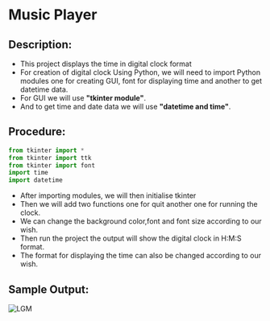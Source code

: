 
# Music Player

## Description:

- This project displays the time in digital clock format
- For creation of digital clock Using Python, we will need to import Python modules one for creating GUI, font for displaying time and another to get datetime data.
- For GUI we will use **"tkinter module"**.
- And to get time and date data we will use **"datetime and time"**.

## Procedure: 
```python
from tkinter import *
from tkinter import ttk
from tkinter import font
import time
import datetime
```
- After importing modules, we will then initialise tkinter
- Then we will add two functions one for quit another one for running the clock.
- We can change the background color,font and font size according to our wish.
- Then run the project the output will show the digital clock in H:M:S format.
- The format for displaying the time can also be changed according to our wish.

## Sample Output:
![LGM](![image](https://user-images.githubusercontent.com/53329034/122674245-e1c46480-d1f1-11eb-9914-1fc8c790ae69.png))
